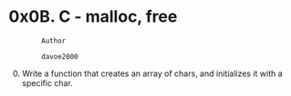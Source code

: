 #      			0x0B. C - malloc, free


			Author

			davoe2000

0. Write a function that creates an array of chars, and initializes it with a specific char.
